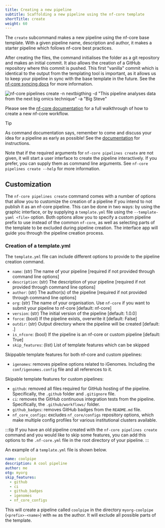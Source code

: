 ```yaml
---
title: Creating a new pipeline
subtitle: Scaffolding a new pipeline using the nf-core template
shortTitle: create
weight: 60
---
```


The `create` subcommand makes a new pipeline using the nf-core base template.
With a given pipeline name, description and author, it makes a starter pipeline which follows nf-core best practices.

After creating the files, the command initialises the folder as a git repository and makes an initial commit.
It also allows the creation of a GitHub repository where this commit is pushed.
This first "vanilla" commit which is identical to the output from the templating tool is important, as it allows us to keep your pipeline in sync with the base template in the future.
See the [nf-core syncing docs](https://nf-co.re/developers/sync) for more information.

<!-- RICH-CODEX
working_dir: tmp
-->

![` nf-core pipelines create -n nextbigthing -d "This pipeline analyses data from the next big omics technique" -a "Big Steve"`](/images/tools/nf-core-create.svg)

Please see the [nf-core documentation](/docs/tutorials/adding_a_pipeline/overview) for a full walkthrough of how to create a new nf-core workflow.

> [!TIP]
> As command documentation says, remember to come and discuss your idea for a pipeline as early as possible!
> See the [documentation](/docs/tutorials/adding_a_pipeline/move_to_nf-core_org) for instructions.

Note that if the required arguments for `nf-core pipelines create` are not given, it will start a user interface to create the pipeline interactively. If you prefer, you can supply them as command line arguments. See `nf-core pipelines create --help` for more information.

## Customization

The `nf-core pipelines create` command comes with a number of options that allow you to customize the creation of a pipeline if you intend to not publish it as an
nf-core pipeline. This can be done in two ways: by using the graphic interface, or by supplying a `template.yml` file using the `--template-yaml <file>` option.
Both options allow you to specify a custom pipeline prefix to use instead of the common `nf-core`, as well as selecting parts of the template to be excluded during pipeline creation.
The interface app will guide you through the pipeline creation process.

### Creation of a template.yml

The `template.yml` file can include different options to provide to the pipeline creation command.

- `name`: (str) The name of your pipeline [required if not provided through command line options]
- `description`: (str) The description of your pipeline [required if not provided through command line options]
- `author`: (str) The author(s) of the pipeline [required if not provided through command line options]
- `org`: (str) The name of your organisation. Use `nf-core` if you want to submit your pipeline to nf-core [default: nf-core]
- `version`: (str) The initial version of the pipeline [default: 1.0.0]
- `force`: (bool) If the pipeline exists, overwrite it [default: False]
- `outdir`: (str) Output directory where the pipeline will be created [default: .]
- `is_nfcore`: (bool) If the pipeline is an nf-core or custom pipeline [default: True]
- `skip_features`: (list) List of template features which can be skipped

Skippable template features for both nf-core and custom pipelines:

- `igenomes`: removes pipeline options related to iGenomes. Including the `conf/igenomes.config` file and all references to it.

Skipable template features for custom pipelines:

- `github`: removed all files required for GitHub hosting of the pipeline. Specifically, the `.github` folder and `.gitignore` file.
- `ci`: removes the GitHub continuous integration tests from the pipeline. Specifically, the `.github/workflows/` folder.
- `github_badges`: removes GitHub badges from the `README.md` file.
- `nf_core_configs`: excludes `nf_core/configs` repository options, which make multiple config profiles for various institutional clusters available.

:::tip
If you have an old pipeline created with the `nf-core pipelines create` command and you would like to skip some features, you can add this options to the `.nf-core.yml` file in the root directory of your pipeline.
:::

An example of a `template.yml` file is shown below.

```yaml
name: coolpipe
description: A cool pipeline
author: me
otg: myorg
skip_features:
  - github
  - ci
  - github_badges
  - igenomes
  - nf_core_configs
```

This will create a pipeline called `coolpipe` in the directory `myorg-coolpipe` (`<prefix>-<name>`) with `me` as the author. It will exclude all possible parts of the template.
